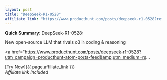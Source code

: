```yaml
---
layout: post
title: "DeepSeek-R1-0528"
affiliate_link: "https://www.producthunt.com/posts/deepseek-r1-0528?ref=autoverse&utm_source=autoverse"
---
```


**Quick Summary**: DeepSeek-R1-0528: <p>
            New open-source LLM that rivals o3 in coding & reasoning
          </p>
          <p>
            <a href="https://www.producthunt.com/posts/deepseek-r1-0528?utm_campaign=producthunt-atom-posts-feed&amp;utm_medium=rs...

[Try Now]({{ page.affiliate_link }})  
*Affiliate link included*
